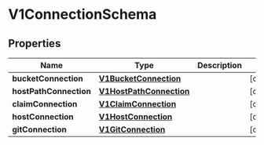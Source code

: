 

# V1ConnectionSchema

## Properties

Name | Type | Description | Notes
------------ | ------------- | ------------- | -------------
**bucketConnection** | [**V1BucketConnection**](V1BucketConnection.md) |  |  [optional]
**hostPathConnection** | [**V1HostPathConnection**](V1HostPathConnection.md) |  |  [optional]
**claimConnection** | [**V1ClaimConnection**](V1ClaimConnection.md) |  |  [optional]
**hostConnection** | [**V1HostConnection**](V1HostConnection.md) |  |  [optional]
**gitConnection** | [**V1GitConnection**](V1GitConnection.md) |  |  [optional]



